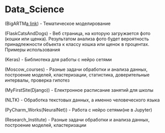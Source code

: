 # Data_Science

(BigARTM[a link](https://github.com/Mansuete/Data_Science/tree/master/BigARTM)) - Тематическое моделирование

(FlaskCatsAndDogs) - Веб страница, на которую загружается фото (кошки или щенка). Результатом анализа фото будет вероятность принадлежности объекта к классу кошка или щенок в процентах. Примеры использования

(Keras) - Библиотека для работы с нейро сетями

(Moscow_courses) - Разные задачи обработки и анализа данных, построение моделей, кластеризации, статистика, доверительные интервалы, проверка гипотез

(MyFirstSite(Django)) - Електронное расписание занятий для школы

(NLTK) - Обработка текстовых данных, а именно человеческого языка

(PyCharm_Works(NeuralNet)) - Работа с нейро сетями(не в Jupyter)

(Research_Institute) - Разные задачи обработки и анализа данных, построение моделей, кластеризации
